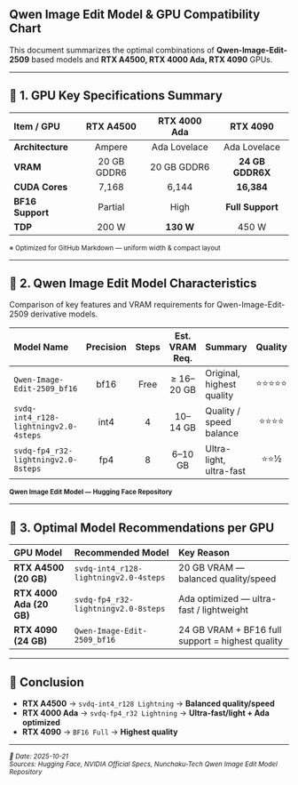 ## Qwen Image Edit Model & GPU Compatibility Chart

This document summarizes the optimal combinations of **Qwen-Image-Edit-2509** based models and **RTX A4500, RTX 4000 Ada, RTX 4090** GPUs.

---

## 🚀 1. GPU Key Specifications Summary

| Item / GPU | RTX A4500 | RTX 4000 Ada | RTX 4090 |
|:------------|:-----------:|:-------------:|:-----------:|
| **Architecture** | Ampere | Ada Lovelace | Ada Lovelace |
| **VRAM** | 20 GB GDDR6 | 20 GB GDDR6 | **24 GB GDDR6X** |
| **CUDA Cores** | 7,168 | 6,144 | **16,384** |
| **BF16 Support** | Partial | High | **Full Support** |
| **TDP** | 200 W | **130 W** | 450 W |

<sub>※ Optimized for GitHub Markdown — uniform width & compact layout</sub>

---

## 🧠 2. Qwen Image Edit Model Characteristics

Comparison of key features and VRAM requirements for Qwen-Image-Edit-2509 derivative models.

| Model Name | Precision | Steps | Est. VRAM Req. | Summary | Quality | Speed |
|:------------|:----------:|:------:|:---------------:|:--------|:--------:|:------:|
| `Qwen-Image-Edit-2509_bf16` | bf16 | Free | ≥ 16–20 GB | Original, highest quality | ⭐⭐⭐⭐⭐ | ⭐ |
| `svdq-int4_r128-lightningv2.0-4steps` | int4 | 4 | 10–14 GB | Quality / speed balance | ⭐⭐⭐⭐ | ⭐⭐⭐⭐ |
| `svdq-fp4_r32-lightningv2.0-8steps` | fp4 | 8 | 6–10 GB | Ultra-light, ultra-fast | ⭐⭐½ | ⭐⭐⭐⭐⭐ |

<sub>**Qwen Image Edit Model — Hugging Face Repository**</sub>

---

## 🎯 3. Optimal Model Recommendations per GPU

| GPU Model | **Recommended Model** | **Key Reason** |
|:-----------|:----------------------|:------------------------------|
| **RTX A4500 (20 GB)** | `svdq-int4_r128-lightningv2.0-4steps` | 20 GB VRAM — balanced quality/speed |
| **RTX 4000 Ada (20 GB)** | `svdq-fp4_r32-lightningv2.0-8steps` | Ada optimized — ultra-fast / lightweight |
| **RTX 4090 (24 GB)** | `Qwen-Image-Edit-2509_bf16` | 24 GB VRAM + BF16 full support = highest quality |

---

## 📝 Conclusion

- **RTX A4500** → `svdq-int4_r128 Lightning` → **Balanced quality/speed**  
- **RTX 4000 Ada** → `svdq-fp4_r32 Lightning` → **Ultra-fast/light + Ada optimized**  
- **RTX 4090** → `BF16 Full` → **Highest quality**

---

<sub>*📄 Date: 2025-10-21*  
*Sources: Hugging Face, NVIDIA Official Specs, Nunchaku-Tech Qwen Image Edit Model Repository*</sub>
